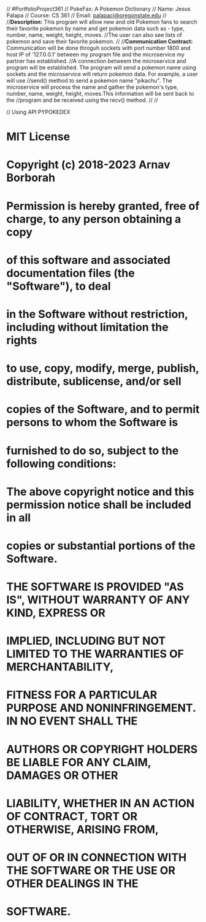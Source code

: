 // #PortfolioProject361
// PokeFax: A Pokemon Dictionary
// Name: Jesus Palapa
// Course: CS 361
// Email: palapacj@oregonstate.edu
// 
//**Description:** This program will allow new and old Pokemon fans to search their favorite pokemon by name and get pokemon data such as - type, number, name, weight, height, moves.
//The user can also see lists of pokemon and save their favorite pokemon.
//
//**Communication Contract:** Communication will be done throguh sockets with port number 1800 and host IP of '127.0.0.1' between my program file and the microservice my partner has established.
//A connection betweem the microservice and program will be established. The program will send a pokemon name using sockets and the microservice will return pokemon data. For example, a user will use //send() method to send a pokemon name "pikachu". The microservice will process the name and gather the pokemon's type, number, name, weight, height, moves.This information will be sent back to the //program and be received using the recv() method.
//
//









// Using API PYPOKEDEX
# MIT License
#
# Copyright (c) 2018-2023 Arnav Borborah
#
# Permission is hereby granted, free of charge, to any person obtaining a copy
# of this software and associated documentation files (the "Software"), to deal
# in the Software without restriction, including without limitation the rights
# to use, copy, modify, merge, publish, distribute, sublicense, and/or sell
# copies of the Software, and to permit persons to whom the Software is
# furnished to do so, subject to the following conditions:
#
# The above copyright notice and this permission notice shall be included in all
# copies or substantial portions of the Software.
#
# THE SOFTWARE IS PROVIDED "AS IS", WITHOUT WARRANTY OF ANY KIND, EXPRESS OR
# IMPLIED, INCLUDING BUT NOT LIMITED TO THE WARRANTIES OF MERCHANTABILITY,
# FITNESS FOR A PARTICULAR PURPOSE AND NONINFRINGEMENT. IN NO EVENT SHALL THE
# AUTHORS OR COPYRIGHT HOLDERS BE LIABLE FOR ANY CLAIM, DAMAGES OR OTHER
# LIABILITY, WHETHER IN AN ACTION OF CONTRACT, TORT OR OTHERWISE, ARISING FROM,
# OUT OF OR IN CONNECTION WITH THE SOFTWARE OR THE USE OR OTHER DEALINGS IN THE
# SOFTWARE.
